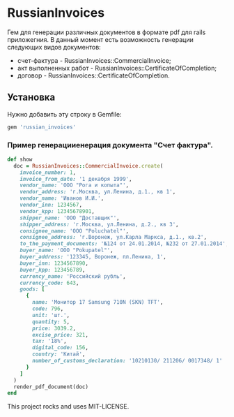 # RussianInvoices
Гем для генерации различных документов в формате pdf для rails приложегния.
В данный момент есть возможность генерации следующих видов документов:
* счет-фактура - RussianInvoices::CommercialInvoice;
* акт выполненных работ - RussianInvoices::CertificateOfCompletion;
* договор - RussianInvoices::CertificateOfCompletion.


## Установка

Нужно добавить эту строку в Gemfile:
``` ruby
gem 'russian_invoices'
```

### Пример генерацииенерация документа "Счет фактура".

``` ruby
def show
  doc = RussianInvoices::CommercialInvoice.create(
    invoice_number: 1,
    invoice_from_date: '1 декабря 1999',
    vendor_name: 'ООО "Рога и копыта"',
    vendor_address: 'г.Москва, ул.Ленина, д.1., кв 1',
    vendor_name: 'Иванов И.И.',
    vendor_inn: 1234567,
    vendor_kpp: 12345678901,
    shipper_name: 'ООО "Доставщик"',
    shipper_address: 'г.Москва, ул.Ленина, д.2., кв 3',
    consignee_name: 'ООО "Poluchatel"',
    consignee_address: 'г.Воронеж, ул.Карла Маркса, д.1., кв.2',
    to_the_payment_documents: '№124 от 24.01.2014, №232 от 27.01.2014',
    buyer_name: 'ООО "Pokupatel"',
    buyer_address: '123345, Воронеж, пл.Ленина, 1',
    buyer_inn: 1234567890,
    buyer_kpp: 123456789,
    currency_name: 'Российский рубль',
    currency_code: 643,
    goods: [
      {
        name: 'Монитор 17 Samsung 710N (SKN) TFT',
        code: 796,
        unit: 'шт.',
        quantity: 5,
        price: 3039.2,
        excise_price: 321,
        tax: '18%',
        digital_code: 156,
        country: 'Китай',
        number_of_customs_declaration: '10210130/ 211206/ 0017348/ 1'
      }
    ]
  )
  render_pdf_document(doc)
end
```



This project rocks and uses MIT-LICENSE.
